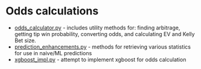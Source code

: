 # Odds calculations

- [odds_calculator.py](odds_calculator.py) - includes utility methods for: finding arbitrage, getting tip win probability,
  converting odds, and calculating EV and Kelly Bet size.
- [prediction_enhancements.py](prediction_enhancements.py) - methods for retrieving various statistics for use in naive/ML predictions
- [xgboost_impl.py](xgboost_impl.py) - attempt to implement xgboost for odds calculation

